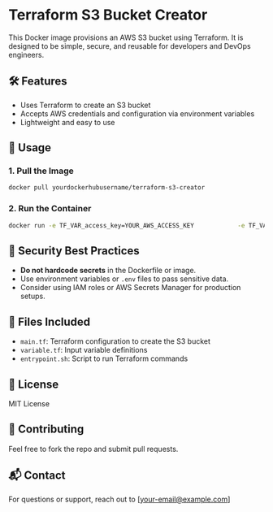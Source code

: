 
# Terraform S3 Bucket Creator

This Docker image provisions an AWS S3 bucket using Terraform. It is designed to be simple, secure, and reusable for developers and DevOps engineers.

## 🛠️ Features
- Uses Terraform to create an S3 bucket
- Accepts AWS credentials and configuration via environment variables
- Lightweight and easy to use

## 🚀 Usage

### 1. Pull the Image
```bash
docker pull yourdockerhubusername/terraform-s3-creator
```

### 2. Run the Container
```bash
docker run -e TF_VAR_access_key=YOUR_AWS_ACCESS_KEY            -e TF_VAR_secret_key=YOUR_AWS_SECRET_KEY            -e TF_VAR_region=YOUR_AWS_REGION            -e TF_VAR_bucket_name=YOUR_BUCKET_NAME            yourdockerhubusername/terraform-s3-creator
```

## 🔐 Security Best Practices
- **Do not hardcode secrets** in the Dockerfile or image.
- Use environment variables or `.env` files to pass sensitive data.
- Consider using IAM roles or AWS Secrets Manager for production setups.

## 📁 Files Included
- `main.tf`: Terraform configuration to create the S3 bucket
- `variable.tf`: Input variable definitions
- `entrypoint.sh`: Script to run Terraform commands

## 📄 License
MIT License

## 🤝 Contributing
Feel free to fork the repo and submit pull requests.

## 📬 Contact
For questions or support, reach out to [your-email@example.com]
